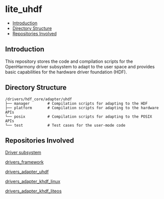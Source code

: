 # lite\_uhdf<a name="EN-US_TOPIC_0000001078170046"></a>

-   [Introduction](#section11660541593)
-   [Directory Structure](#section161941989596)
-   [Repositories Involved](#section1371113476307)

## Introduction<a name="section11660541593"></a>

This repository stores the code and compilation scripts for the OpenHarmony driver subsystem to adapt to the user space and provides basic capabilities for the hardware driver foundation \(HDF\).

## Directory Structure<a name="section161941989596"></a>

```
/drivers/hdf_core/adapter/uhdf
├── manager        # Compilation scripts for adapting to the HDF
├── platform       # Compilation scripts for adapting to the hardware APIs
└── posix          # Compilation scripts for adapting to the POSIX APIs
└── test           # Test cases for the user-mode code
```

## Repositories Involved<a name="section1371113476307"></a>

[Driver subsystem](https://gitee.com/openharmony/docs/blob/master/en/readme/driver.md)

[drivers\_framework](https://gitee.com/openharmony/drivers_framework/blob/master/README.md)

[drivers\_adapter\_uhdf](https://gitee.com/openharmony/drivers_adapter/blob/master/uhdf/README_zh.md)

[drivers\_adapter\_khdf\_linux](https://gitee.com/openharmony/drivers_adapter_khdf_linux/blob/master/README.md)

[drivers\_adapter\_khdf\_liteos](https://gitee.com/openharmony/drivers_adapter/blob/master/khdf/liteos/README.md)

